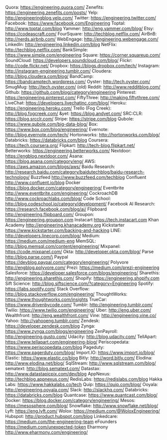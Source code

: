 Quora: https://engineering.quora.com/
Zenefits: https://engineering.zenefits.com/posts/
Yelp: http://engineeringblog.yelp.com/
Twitter: https://engineering.twitter.com/
Facebook: https://www.facebook.com/Engineering
Toptal: http://www.toptal.com/blog
Yammer: http://eng.yammer.com/blog/
Etsy: https://codeascraft.com/
FourSquare: http://techblog.netflix.com/
AirBnB: http://nerds.airbnb.com/
WebEngage: http://engineering.webengage.com/
LinkedIn: http://engineering.linkedin.com/blog
NetFlix: http://techblog.netflix.com/
BankSimple: https://www.simple.com/engineering
Square: https://corner.squareup.com/
SoundCloud: https://developers.soundcloud.com/blog/
Flickr: http://code.flickr.net/
Dropbox: https://blogs.dropbox.com/tech/
Instagram: http://instagram-engineering.tumblr.com/
Cloudera: http://blog.cloudera.com/blog/
BandCamp: https://bandcamptech.wordpress.com/
Oyster: http://tech.oyster.com/
SmugMug: http://tech.oyster.com/ (old)
Reddit: http://www.redditblog.com/
Github: https://github.com/blog/category/engineering
Pinterest: https://engineering.pinterest.com/
FiftyThree: http://making.fiftythree.com/
LiveChat: https://developers.livechatinc.com/blog/
Heroku: https://engineering.heroku.com/
Trello (Fog Creek): http://blog.fogcreek.com/
&yet: https://blog.andyet.com/
SRC:CLR: https://blog.srcclr.com/
Stripe: https://stripe.com/blog
Qubole: https://www.qubole.com/big-data-blog/
Box: https://www.box.com/blog/engineering/
Evernote: http://blog.evernote.com/tech/
Hortonworks: http://hortonworks.com/blog/
Databricks: https://databricks.com/blog
Coursera: https://tech.coursera.org/
Flipkart: http://tech-blog.flipkart.net/
Betterworks: https://engineering.betterworks.com/
Nextdoor: https://engblog.nextdoor.com/
Asana: https://blog.asana.com/category/eng/
AWS: https://aws.amazon.com/blogs/aws/
Baidu Research: http://research.baidu.com/category/baidutechblog/baidu-research-technology/
Buzzfeed http://www.buzzfeed.com/techblog
Confluent http://www.confluent.io/blog
Docker https://blog.docker.com/category/engineering/
Eventbrite http://www.eventbrite.com/engineering/
CockroachDB http://www.cockroachlabs.com/blog/
Code School: http://blog.codeschool.io/category/development/
Facebook AI Research: https://research.facebook.com/blog/ai/
Flipboard http://engineering.flipboard.com/
Groupon: https://engineering.groupon.com
Instacart https://tech.instacart.com
Khan Academy http://engineering.khanacademy.org
Kickstarter https://www.kickstarter.com/backing-and-hacking
LINE: http://developers.linecorp.com/blog/
Medium: https://medium.com/medium-eng
MemSQL: http://blog.memsql.com/content/engineering/
Mixpanel: https://code.mixpanel.com/
Okta: http://developer.okta.com/blog/
Parse http://blog.parse.com/\
Paypal https://devblog.paypal.com/category/engineering/
Polyvore http://engblog.polyvore.com/
Prezi: https://medium.com/prezi-engineering
Salesforce: https://developer.salesforce.com/blogs/engineering/
Sharethis: http://engineering.sharethis.com/
Shopify: https://engineering.shopify.com
Sift Science: http://blog.siftscience.com/?category=Engineering
Spotify: https://labs.spotify.com/
Stack Overflow: http://blog.stackoverflow.com/engineering/
ThoughtWorks: https://www.thoughtworks.com/insights
TrueCar: https://www.drivenbycode.com/
Tumblr: http://engineering.tumblr.com/
Twilio: https://www.twilio.com/engineering/
Uber: http://eng.uber.com/
Wealthfront: http://eng.wealthfront.com/
Vine: http://engineering.vine.co/
Yahoo: http://yahooeng.tumblr.com/
Zendesk: https://developer.zendesk.com/blog
Zynga: https://www.zynga.com/blogs/engineering
ZenPayroll: http://engineering.gusto.com/
Udacity: http://blog.udacity.com/
TellApart: https://www.tellapart.com/engineering-blog/
Periscopedata: https://www.periscopedata.com/blog
Pageduty: https://www.pagerduty.com/blog/
Import.IO: https://www.import.io/blog/
Elastic: https://www.elastic.co/blog
Bitly: http://word.bitly.com/
Elodina: http://www.elodina.net/blog/
SqlStream: http://www.sqlstream.com/blog/
sematext: http://blog.sematext.com/
Datastax: http://www.datastapicpix.com/dev/blog
AppNexus: http://techblog.appnexus.com/
RedisLabs: https://redislabs.com/blog
Hakka Labs: https://www.hakkalabs.co/tech
Quip: https://quip.com/blog/
Ooyala: http://engineering.ooyala.com/
Slack: http://slackhq.com/
Databricks: https://databricks.com/blog
Quantcase: https://www.quantcast.com/blog/
Docker: https://blog.docker.com/category/engineering/
Mesos: https://mesosphere.com/blog/
Snowflake: http://www.snowflake.net/blog/
Lyft: https://eng.lyft.com/
Wolox: https://medium.com/@WoloxEngineering/
Hubspot: http://product.hubspot.com/blog
Linkedcare: https://medium.com/the-engineering-team
eFounders https://medium.com/unexpected-token
Eharmony http://www.eharmony.com/engineering/
